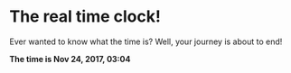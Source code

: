 # The real time clock!

Ever wanted to know what the time is? Well, your journey is about to end!

**The time is Nov 24, 2017, 03:04**